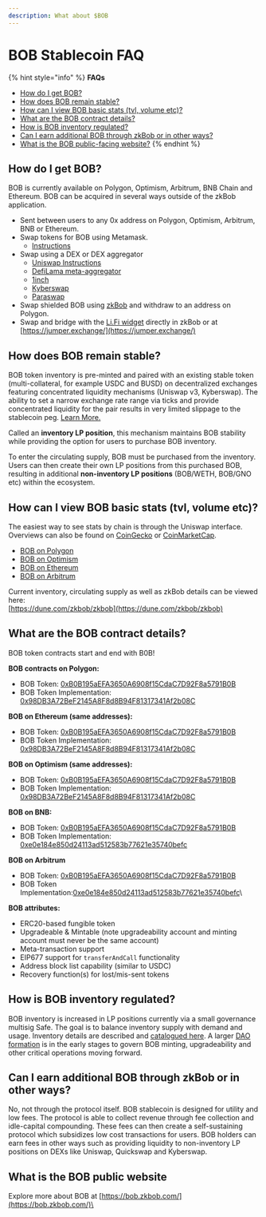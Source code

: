 ```yaml
---
description: What about $BOB
---
```


# BOB Stablecoin FAQ

{% hint style="info" %}
**FAQs**

* [How do I get BOB?](bob-stablecoin-faq.md#how-do-i-get-bob)
* [How does BOB remain stable?](bob-stablecoin-faq.md#how-does-bob-remain-stable)
* [How can I view BOB basic stats (tvl, volume etc)?](bob-stablecoin-faq.md#how-can-i-view-bob-basic-stats-tvl-volume-etc)
* [What are the BOB contract details?](bob-stablecoin-faq.md#what-are-the-bob-contract-details)
* [How is BOB inventory regulated?](bob-stablecoin-faq.md#how-is-bob-inventory-regulated)
* [Can I earn additional BOB through zkBob or in other ways?](bob-stablecoin-faq.md#can-i-earn-additional-bob-through-zkbob-or-in-other-ways)
* [What is the BOB public-facing website?](bob-stablecoin-faq.md#what-is-the-bob-public-website)
{% endhint %}

## How do I get BOB?

BOB is currently available on Polygon, Optimism, Arbitrum, BNB Chain and Ethereum. BOB can be acquired in several ways outside of the zkBob application.

* Sent between users to any 0x address on Polygon, Optimism, Arbitrum, BNB or Ethereum.
* Swap tokens for BOB using Metamask.&#x20;
  * [Instructions](add-bob-to-metamask/swap-bob-with-metamask-swap.md)
* Swap using a DEX or DEX aggregator
  * [Uniswap Instructions](bob-on-uniswap-v3.md)
  * [DefiLama meta-aggregator](https://swap.defillama.com/?chain=polygon\&from=0x2791bca1f2de4661ed88a30c99a7a9449aa84174\&to=0xb0b195aefa3650a6908f15cdac7d92f8a5791b0b)
  * [1inch](https://app.1inch.io/#/137/unified/swap/USDC/BOB)
  * [Kyberswap](https://kyberswap.com/swap/ethereum/bob-to-usdc)
  * [Paraswap](https://app.paraswap.io/#/?network=ethereum)
* Swap shielded BOB using [zkBob](../) and withdraw to an address on Polygon.
* Swap and bridge with the [Li.Fi widget](../zkbob-app/get-bob.md) directly in zkBob or at [https://jumper.exchange/](https://jumper.exchange/)

## How does BOB remain stable?

BOB token inventory is pre-minted and paired with an existing stable token (multi-collateral, for example USDC and BUSD) on decentralized exchanges featuring concentrated liquidity mechanisms (Uniswap v3, Kyberswap). The ability to set a narrow exchange rate range via ticks and provide concentrated liquidity for the pair results in very limited slippage to the stablecoin peg. [Learn More.](https://docs.uniswap.org/concepts/protocol/concentrated-liquidity)

Called an **inventory LP position**, this mechanism maintains BOB stability while providing the option for users to purchase BOB inventory.

To enter the circulating supply, BOB must be purchased from the inventory. Users can then create their own LP positions from this purchased BOB, resulting in additional **non-inventory LP positions** (BOB/WETH, BOB/GNO etc) within the ecosystem.&#x20;

## How can I view BOB basic stats (tvl, volume etc)?

The easiest way to see stats by chain is through the Uniswap interface. Overviews can also be found on [CoinGecko](https://www.coingecko.com/en/coins/bob) or [CoinMarketCap](https://coinmarketcap.com/currencies/bob/).

* [BOB on Polygon](https://app.uniswap.org/#/tokens/polygon/0xb0b195aefa3650a6908f15cdac7d92f8a5791b0b)
* [BOB on Optimism](https://app.uniswap.org/#/tokens/optimism/0xb0b195aefa3650a6908f15cdac7d92f8a5791b0b)
* [BOB on Ethereum](https://app.uniswap.org/#/tokens/ethereum/0xb0b195aefa3650a6908f15cdac7d92f8a5791b0b)
* [BOB on Arbitrum](https://app.uniswap.org/#/tokens/arbitrum/0xb0b195aefa3650a6908f15cdac7d92f8a5791b0b)

Current inventory, circulating supply as well as zkBob details can be viewed here: \
[https://dune.com/zkbob/zkbob](https://dune.com/zkbob/zkbob)

## What are the BOB contract details?

BOB token contracts start and end with B0B!

**BOB contracts on Polygon:**

* BOB Token: [0xB0B195aEFA3650A6908f15CdaC7D92F8a5791B0B](https://polygonscan.com/address/0xB0B195aEFA3650A6908f15CdaC7D92F8a5791B0B)&#x20;
* BOB Token Implementation: [0x98DB3A72BeF2145A8F8d8B94F81317341Af2b08C](https://polygonscan.com/address/0x98DB3A72BeF2145A8F8d8B94F81317341Af2b08C)

**BOB on Ethereum (same addresses):**&#x20;

* BOB Token: [0xB0B195aEFA3650A6908f15CdaC7D92F8a5791B0B ](https://etherscan.io/address/0xB0B195aEFA3650A6908f15CdaC7D92F8a5791B0B)
* BOB Token Implementation: [0x98DB3A72BeF2145A8F8d8B94F81317341Af2b08C](https://etherscan.io/address/0x98DB3A72BeF2145A8F8d8B94F81317341Af2b08C)

**BOB on Optimism (same addresses):**

* BOB Token: [0xB0B195aEFA3650A6908f15CdaC7D92F8a5791B0B](https://optimistic.etherscan.io/address/0xB0B195aEFA3650A6908f15CdaC7D92F8a5791B0B)
* BOB Token Implementation: [0x98DB3A72BeF2145A8F8d8B94F81317341Af2b08C](https://optimistic.etherscan.io/address/0x98db3a72bef2145a8f8d8b94f81317341af2b08c)

**BOB on BNB:**

* BOB Token: [0xB0B195aEFA3650A6908f15CdaC7D92F8a5791B0B](https://bscscan.com/token/0xB0B195aEFA3650A6908f15CdaC7D92F8a5791B0B)
* BOB Token Implementation: [0xe0e184e850d24113ad512583b77621e35740befc](https://bscscan.com/address/0xe0e184e850d24113ad512583b77621e35740befc)&#x20;

**BOB on Arbitrum**

* BOB Token: [0xB0B195aEFA3650A6908f15CdaC7D92F8a5791B0B](https://arbiscan.io/address/0xB0B195aEFA3650A6908f15CdaC7D92F8a5791B0B)
* BOB Token Implementation:[0xe0e184e850d24113ad512583b77621e35740befc](https://arbiscan.io/address/0xe0e184e850d24113ad512583b77621e35740befc)\


**BOB attributes:**

* ERC20-based fungible token
* Upgradeable & Mintable (note upgradeability account and minting account must never be the same account)
* Meta-transaction support
* EIP677 support for `transferAndCall` functionality
* Address block list capability (similar to USDC)
* Recovery function(s) for lost/mis-sent tokens

## How is BOB inventory regulated?

BOB inventory is increased in LP positions currently via a small governance multisig Safe. The goal is to balance inventory supply with demand and usage. Inventory details are described and [catalogued here](bob-governance-and-inventory/). A larger [DAO formation](bob-governance-and-inventory/bob-dao.md) is in the early stages to govern BOB minting, upgradeability and other critical operations moving forward.

## Can I earn additional BOB through zkBob or in other ways?

No, not through the protocol itself. BOB stablecoin is designed for utility and low fees. The protocol is able to collect revenue through fee collection and idle-capital compounding. These fees can then create a self-sustaining protocol which subsidizes low cost transactions for users. BOB holders can earn fees in other ways such as providing liquidity to non-inventory LP positions on DEXs like Uniswap, Quickswap and Kyberswap.

## What is the BOB public website

Explore more about BOB at [https://bob.zkbob.com/](https://bob.zkbob.com/)\



